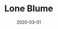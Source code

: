 ---
title: "Lone Blume"
prifile_image: "lone"
position: "Kontaktchef"
phone: ""
mobil: "+45 4087 6799"
mail: "lone@mediegruppen.net"
date: 2020-03-01
tags:
    - team
    - team_design
---